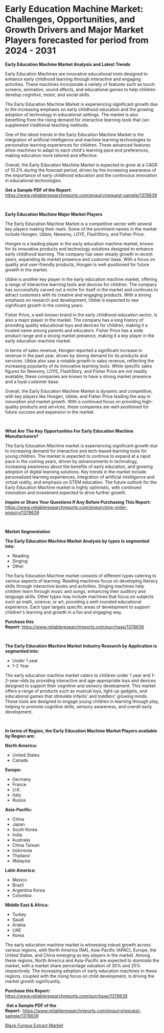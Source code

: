 <p><h1>Early Education Machine Market: Challenges, Opportunities, and Growth Drivers and Major Market Players forecasted for period from 2024 - 2031</h1></p><p><strong>Early Education Machine Market Analysis and Latest Trends</strong></p>
<p><p>Early Education Machines are innovative educational tools designed to enhance early childhood learning through interactive and engaging activities. These machines incorporate a variety of features such as touch screens, animation, sound effects, and educational games to help children develop cognitive, motor, and social skills.</p><p>The Early Education Machine Market is experiencing significant growth due to the increasing emphasis on early childhood education and the growing adoption of technology in educational settings. The market is also benefiting from the rising demand for interactive learning tools that can supplement traditional teaching methods.</p><p>One of the latest trends in the Early Education Machine Market is the integration of artificial intelligence and machine learning technologies to personalize learning experiences for children. These advanced features allow machines to adapt to each child's learning pace and preferences, making education more tailored and effective.</p><p>Overall, the Early Education Machine Market is expected to grow at a CAGR of 10.2% during the forecast period, driven by the increasing awareness of the importance of early childhood education and the continuous innovation in educational technologies.</p></p>
<p><strong>Get a Sample PDF of the Report:&nbsp;</strong> <a href="https://www.reliableresearchreports.com/enquiry/request-sample/1378639">https://www.reliableresearchreports.com/enquiry/request-sample/1378639</a></p>
<p>&nbsp;</p>
<p><strong>Early Education Machine Major Market Players</strong></p>
<p><p>The Early Education Machine Market is a competitive sector with several key players making their mark. Some of the prominent names in the market include Hongen, Ubbie, Newsmy, LOYE, FlashStory, and Fisher Price. </p><p>Hongen is a leading player in the early education machine market, known for its innovative products and technology solutions designed to enhance early childhood learning. The company has seen steady growth in recent years, expanding its market presence and customer base. With a focus on quality and user-friendly products, Hongen is well-positioned for future growth in the market.</p><p>Ubbie is another key player in the early education machine market, offering a range of interactive learning tools and devices for children. The company has successfully carved out a niche for itself in the market and continues to attract customers with its creative and engaging products. With a strong emphasis on research and development, Ubbie is expected to see significant growth in the coming years.</p><p>Fisher Price, a well-known brand in the early childhood education sector, is also a major player in the market. The company has a long history of providing quality educational toys and devices for children, making it a trusted name among parents and educators. Fisher Price has a wide product range and a strong market presence, making it a key player in the early education machine market.</p><p>In terms of sales revenue, Hongen reported a significant increase in revenue in the past year, driven by strong demand for its products and services. Ubbie also saw a notable growth in sales revenue, reflecting the increasing popularity of its innovative learning tools. While specific sales figures for Newsmy, LOYE, FlashStory, and Fisher Price are not readily available, these companies are known to have a strong market presence and a loyal customer base.</p><p>Overall, the Early Education Machine Market is dynamic and competitive, with key players like Hongen, Ubbie, and Fisher Price leading the way in innovation and market growth. With a continued focus on providing high-quality products and services, these companies are well-positioned for future success and expansion in the market.</p></p>
<p>&nbsp;</p>
<p><strong>What Are The Key Opportunities For Early Education Machine Manufacturers?</strong></p>
<p><p>The Early Education Machine market is experiencing significant growth due to increasing demand for interactive and tech-based learning tools for young children. The market is expected to continue to expand at a rapid pace in the coming years, driven by advancements in technology, increasing awareness about the benefits of early education, and growing adoption of digital learning solutions. Key trends in the market include personalized learning experiences, integration of artificial intelligence and virtual reality, and emphasis on STEM education. The future outlook for the Early Education Machine market is highly optimistic, with continued innovation and investment expected to drive further growth.</p></p>
<p><strong>Inquire or Share Your Questions If Any Before Purchasing This Report:</strong> <a href="https://www.reliableresearchreports.com/enquiry/pre-order-enquiry/1378639">https://www.reliableresearchreports.com/enquiry/pre-order-enquiry/1378639</a></p>
<p>&nbsp;</p>
<p><strong>Market Segmentation</strong></p>
<p><strong>The Early Education Machine Market Analysis by types is segmented into:</strong></p>
<p><ul><li>Reading</li><li>Singing</li><li>Other</li></ul></p>
<p><p>The Early Education Machine market consists of different types catering to various aspects of learning. Reading machines focus on developing literacy skills through interactive books and activities. Singing machines help children learn through music and songs, enhancing their auditory and language skills. Other types may include machines that focus on subjects such as math, science, or art, providing a well-rounded educational experience. Each type targets specific areas of development to support children's learning and growth in a fun and engaging way.</p></p>
<p><strong>Purchase this Report:&nbsp;</strong><a href="https://www.reliableresearchreports.com/purchase/1378639">https://www.reliableresearchreports.com/purchase/1378639</a></p>
<p>&nbsp;</p>
<p><strong>The Early Education Machine Market Industry Research by Application is segmented into:</strong></p>
<p><ul><li>Under 1 year</li><li>1-2 Year</li></ul></p>
<p><p>The early education machine market caters to children under 1 year and 1-2-year-olds by providing interactive and age-appropriate toys and devices designed to support their cognitive and sensory development. This market offers a range of products such as musical toys, light-up gadgets, and educational games that stimulate infants' and toddlers' growing minds. These tools are designed to engage young children in learning through play, helping to promote cognitive skills, sensory awareness, and overall early development.</p></p>
<p>&nbsp;</p>
<p><strong>In terms of Region, the Early Education Machine Market Players available by Region are:</strong></p>
<p>
    <p> <strong> North America: </strong>
        <ul>
            <li>United States</li>
            <li>Canada</li>
        </ul>
        </p> 
    <p> <strong> Europe: </strong>
        <ul>
            <li>Germany</li>
            <li>France</li>
            <li>U.K.</li>
            <li>Italy</li>
            <li>Russia</li>
        </ul>
        </p> 
    <p> <strong> Asia-Pacific: </strong>
        <ul>
            <li>China</li>
            <li>Japan</li>
            <li>South Korea</li>
            <li>India</li>
            <li>Australia</li>
            <li>China Taiwan</li>
            <li>Indonesia</li>
            <li>Thailand</li>
            <li>Malaysia</li>
        </ul>
        </p> 
    <p> <strong> Latin America: </strong>
        <ul>
            <li>Mexico</li>
            <li>Brazil</li>
            <li>Argentina Korea</li>
            <li>Colombia</li>
        </ul>
        </p> 
    <p> <strong> Middle East & Africa: </strong>
        <ul>
            <li>Turkey</li>
            <li>Saudi</li>
            <li>Arabia</li>
            <li>UAE</li>
            <li>Korea</li>
        </ul>
    </p>
    </p>
<p><p>The early education machine market is witnessing robust growth across various regions, with North America (NA), Asia-Pacific (APAC), Europe, the United States, and China emerging as key players in the market. Among these regions, North America and Asia-Pacific are expected to dominate the market, with a market share percentage valuation of 30% and 25% respectively. The increasing adoption of early education machines in these regions, coupled with the rising focus on child development, is driving the market growth significantly.</p></p>
<p><strong>Purchase this Report: </strong><a href="https://www.reliableresearchreports.com/purchase/1378639">https://www.reliableresearchreports.com/purchase/1378639</a></p>
<p>&nbsp;<strong>Get a Sample PDF of the Report:&nbsp;&nbsp;</strong><a href="https://www.reliableresearchreports.com/enquiry/request-sample/1378639">https://www.reliableresearchreports.com/enquiry/request-sample/1378639</a></p>
<p><strong></strong></p>
<p><p><a href="https://nifty-kite-d51.notion.site/Black-Fungus-Extract-Market-Size-Growth-and-Forecast-from-2024-2031-4e0255217c9a4860b93869b2517feb3b">Black Fungus Extract Market</a></p></p>